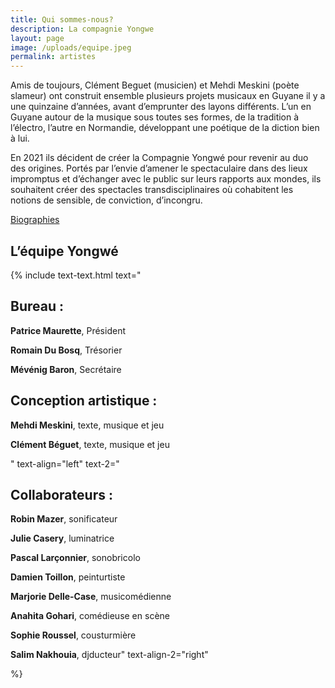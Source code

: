 ```yaml
---
title: Qui sommes-nous?
description: La compagnie Yongwe
layout: page
image: /uploads/equipe.jpeg
permalink: artistes
---
```


Amis de toujours, Clément Beguet (musicien) et Mehdi Meskini (poète slameur) ont construit ensemble plusieurs projets musicaux en Guyane il y a une quinzaine d’années, avant d’emprunter des layons différents. L’un en Guyane autour de la musique sous toutes ses formes, de la tradition à l’électro, l’autre en Normandie, développant une poétique de la diction bien à lui.

En 2021 ils décident de créer la Compagnie Yongwé pour revenir au duo des origines. Portés par l’envie d’amener le spectaculaire dans des lieux impromptus et d’échanger avec le public sur leurs rapports aux mondes, ils souhaitent créer des spectacles transdisciplinaires où cohabitent les notions de sensible, de conviction, d’incongru.


[Biographies](biographies)

## L’équipe Yongwé

{% include text-text.html 
text="

## Bureau :

**Patrice Maurette**, Président

**Romain Du Bosq**, Trésorier

**Mévénig Baron**, Secrétaire


## Conception artistique :

**Mehdi Meskini**, texte, musique et jeu

**Clément Béguet**, texte, musique et jeu


"
text-align="left"
text-2="

## Collaborateurs :

**Robin Mazer**, sonificateur

**Julie Casery**, luminatrice

**Pascal Larçonnier**, sonobricolo

**Damien Toillon**, peinturtiste

**Marjorie Delle-Case**, musicomédienne

**Anahita Gohari**, comédieuse en scène

**Sophie Roussel**, cousturmière

**Salim Nakhouia**, djducteur"
text-align-2="right"

%}


